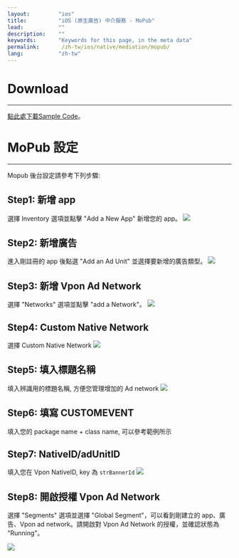 ```yaml
---
layout:         "ios"
title:          "iOS (原生廣告) 中介服務 - MoPub"
lead:           ""
description:    ""
keywords:       "Keywords for this page, in the meta data"
permalink:       /zh-tw/ios/native/mediation/mopub/
lang:           "zh-tw"
---
```

# Download
---
[點此處下載Sample Code]。

# MoPub 設定
---
Mopub 後台設定請參考下列步驟:

## Step1: 新增 app
選擇 Inventory 選項並點擊 "Add a New App" 新增您的 app。
![][6]

## Step2: 新增廣告
進入剛註冊的 app 後點選 "Add an Ad Unit" 並選擇要新增的廣告類型。
![][10]

## Step3: 新增 Vpon Ad Network
選擇 "Networks" 選項並點擊 "add a Network"。
![][1]

## Step4: Custom Native Network
選擇 Custom Native Network
![][2]

## Step5: 填入標題名稱
填入辨識用的標題名稱, 方便您管理增加的 Ad network
![][3]

## Step6: 填寫 CUSTOMEVENT
填入您的 package name + class name, 可以參考範例所示

## Step7: NativeID/adUnitID
填入您在 Vpon NativeID, key 為 `strBannerId`
![][11]

## Step8: 開啟授權 Vpon Ad Network
選擇 "Segments" 選項並選擇 "Global Segment"，可以看到剛建立的 app、廣告、Vpon ad network。請開啟對 Vpon Ad Network 的授權，並確認狀態為 "Running"。

![][12]


  [1]: {{site.imgurl}}/Mopub_001.png
  [2]: {{site.imgurl}}/Mopub_002.png
  [3]: {{site.imgurl}}/Mopub_003.png
  [4]: {{site.imgurl}}/Mopub_004-a.png
  [5]: {{site.imgurl}}/Mopub_005.png
  [6]: {{site.imgurl}}/Mopub_006.png
  [10]: {{site.imgurl}}/Mopub_010.png
  [11]: {{site.imgurl}}/Mopub_011.png
  [12]: {{site.imgurl}}/Mopub_012.png
  [點此處下載Sample Code]: {{site.dnldurl}}/sample-code/iOSMoPubNativeMediationSample.zip
